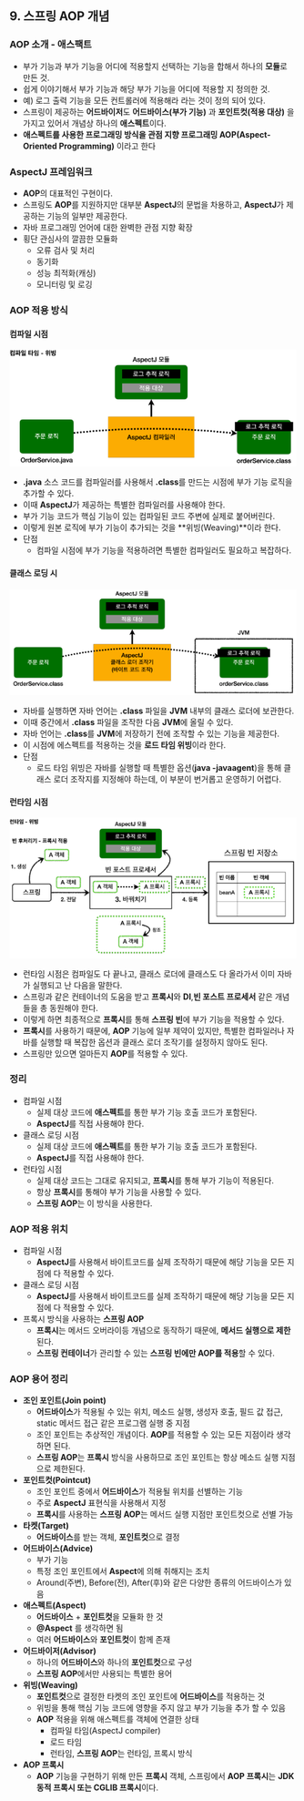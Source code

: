 ## 9. 스프링 AOP 개념

### AOP 소개 - 애스팩트
- 부가 기능과 부가 기능을 어디에 적용할지 선택하는 기능을 합해서 하나의 **모듈**로 만든 것.
- 쉽게 이야기해서 부가 기능과 해당 부가 기능을 어디에 적용할 지 정의한 것.
- 예) 로그 출력 기능을 모든 컨트롤러에 적용해라 라는 것이 정의 되어 있다.
- 스프링이 제공하는 **어드바이저**도 **어드바이스(부가 기능)** 과 **포인트컷(적용 대상)** 을 가지고 있어서 개념상 하나의 **애스펙트**이다.
- **애스펙트를 사용한 프로그래밍 방식을 관점 지향 프로그래밍 AOP(Aspect-Oriented Programming)** 이라고 한다

### AspectJ 프레임워크
- **AOP**의 대표적인 구현이다.
- 스프링도 **AOP**를 지원하지만 대부분 **AspectJ**의 문법을 차용하고, **AspectJ**가 제공하는 기능의 일부만 제공한다.
- 자바 프로그래밍 언어에 대한 완벽한 관점 지향 확장
- 횡단 관심사의 깔끔한 모듈화
  - 오류 검사 및 처리
  - 동기화
  - 성능 최적화(캐싱)
  - 모니터링 및 로깅


### AOP 적용 방식
#### 컴파일 시점
![img_1.png](images/컴파일%20시점.png)
- **.java** 소스 코드를 컴파일러를 사용해서 **.class**를 만드는 시점에 부가 기능 로직을 추가할 수 있다.
- 이때 **AspectJ**가 제공하는 특별한 컴파일러를 사용해야 한다.
- 부가 기능 코드가 핵심 기능이 있는 컴파일된 코드 주변에 실제로 붙어버린다.
- 이렇게 원본 로직에 부가 기능이 추가되는 것을 **위빙(Weaving)**이라 한다.
- 단점
  - 컴파일 시점에 부가 기능을 적용하려면 특별한 컴파일러도 필요하고 복잡하다.


#### 클래스 로딩 시
![img.png](images/클래스%20로딩%20시점.png)
- 자바를 실행하면 자바 언어는 **.class** 파일을 **JVM** 내부의 클래스 로더에 보관한다.
- 이때 중간에서 **.class** 파일을 조작한 다음 **JVM**에 올릴 수 있다.
- 자바 언어는 **.class**를 **JVM**에 저장하기 전에 조작할 수 있는 기능을 제공한다.
- 이 시점에 에스펙트를 적용하는 것을 **로드 타임 위빙**이라 한다.
- 단점
  - 로드 타임 위빙은 자바를 실행할 때 특별한 옵션(**java -javaagent**)을 통해 클래스 로더 조작지를 지정해야 하는데, 이 부분이 번거롭고 운영하기 어렵다.


#### 런타임 시점
![img.png](images/런타임%20시점.png)
- 런타임 시점은 컴파일도 다 끝나고, 클래스 로더에 클래스도 다 올라가서 이미 자바가 실행되고 난 다음을 말한다.
- 스프링과 같은 컨테이너의 도움을 받고 **프록시**와 **DI**,**빈 포스트 프로세서** 같은 개념들을 총 동원해야 한다.
- 이렇게 하면 최종적으로 **프록시**를 통해 **스프링 빈**에 부가 기능을 적용할 수 있다.
- **프록시**를 사용하기 때문에, **AOP** 기능에 일부 제약이 있지만, 특별한 컴파일러나 자바를 실행할 때 복잡한 옵션과 클래스 로더 조작기를 설정하지 않아도 된다.
- 스프링만 있으면 얼마든지 **AOP**를 적용할 수 있다.


### 정리
- 컴파일 시점
  - 실제 대상 코드에 **애스펙트**를 통한 부가 기능 호출 코드가 포함된다.
  - **AspectJ**를 직접 사용해야 한다.
- 클래스 로딩 시점
  - 실제 대상 코드에 **애스펙트**를 통한 부가 기능 호출 코드가 포함된다.
  - **AspectJ**를 직접 사용해야 한다.
- 런타임 시점
  - 실제 대상 코드는 그대로 유지되고, **프록시**를 통해 부가 기능이 적용된다.
  - 항상 **프록시**를 통해야 부가 기능을 사용할 수 있다.
  - **스프링 AOP**는 이 방식을 사용한다.


### AOP 적용 위치
- 컴파일 시점
  - **AspectJ**를 사용해서 바이트코드를 실제 조작하기 때문에 해당 기능을 모든 지점에 다 적용할 수 있다.
- 클래스 로딩 시점
  - **AspectJ**를 사용해서 바이트코드를 실제 조작하기 때문에 해당 기능을 모든 지점에 다 적용할 수 있다.
- 프록시 방식을 사용하는 **스프링 AOP**
  - **프록시**는 메서드 오버라이등 개념으로 동작하기 때문에, **메서드 실행으로 제한**된다.
  - **스프링 컨테이너**가 관리할 수 있는 **스프링 빈에만 AOP를 적용**할 수 있다.


### AOP 용어 정리
- **조인 포인트(Join point)**
  - **어드바이스**가 적용될 수 있는 위치, 메소드 실행, 생성자 호출, 필드 값 접근, static 메서드 접근 같은 프로그램 실행 중 지점 
  - 조인 포인트는 추상적인 개념이다. **AOP**를 적용할 수 있는 모든 지점이라 생각하면 된다. 
  - **스프링 AOP**는 **프록시** 방식을 사용하므로 조인 포인트는 항상 메소드 실행 지점으로 제한된다. 
- **포인트컷(Pointcut)**
  - 조인 포인트 중에서 **어드바이스**가 적용될 위치를 선별하는 기능 
  - 주로 **AspectJ** 표현식을 사용해서 지정
  - **프록시**를 사용하는 **스프링 AOP**는 메서드 실행 지점만 포인트컷으로 선별 가능 
- **타켓(Target)**
  - **어드바이스**를 받는 객체, **포인트컷**으로 결정 
- **어드바이스(Advice)**
  - 부가 기능 
  - 특정 조인 포인트에서 **Aspect**에 의해 취해지는 조치 
  - Around(주변), Before(전), After(후)와 같은 다양한 종류의 어드바이스가 있음 
- **애스펙트(Aspect)**
  - **어드바이스** + **포인트컷**을 모듈화 한 것 
  - **@Aspect** 를 생각하면 됨 
  - 여러 **어드바이스**와 **포인트컷**이 함께 존재 
- **어드바이저(Advisor)**
  - 하나의 **어드바이스**와 하나의 **포인트컷**으로 구성 
  - **스프링 AOP**에서만 사용되는 특별한 용어 
- **위빙(Weaving)**
  - **포인트컷**으로 결정한 타켓의 조인 포인트에 **어드바이스**를 적용하는 것 
  - 위빙을 통해 핵심 기능 코드에 영향을 주지 않고 부가 기능을 추가 할 수 있음 
  - **AOP** 적용을 위해 애스펙트를 객체에 연결한 상태 
    - 컴파일 타임(AspectJ compiler)
    - 로드 타임 
    - 런타임, **스프링 AOP**는 런타임, 프록시 방식 
- **AOP 프록시**
  - **AOP** 기능을 구현하기 위해 만든 **프록시** 객체, 스프링에서 **AOP 프록시**는 **JDK 동적 프록시 또는 CGLIB 프록시**이다.
